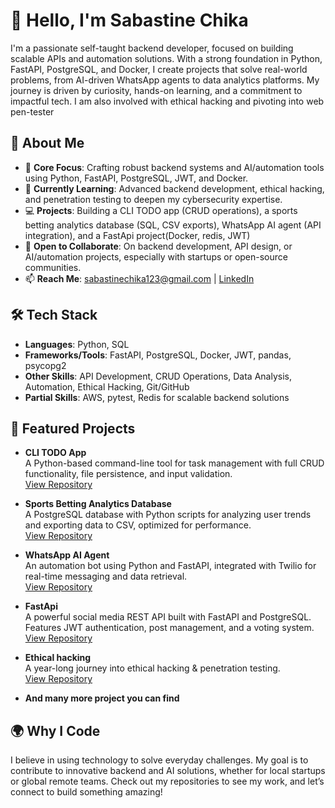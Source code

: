 # 👋 Hello, I'm Sabastine Chika

I'm a passionate self-taught backend developer, focused on building scalable APIs and automation solutions. With a strong foundation in Python, FastAPI, PostgreSQL, and Docker, I create projects that solve real-world problems, from AI-driven WhatsApp agents to data analytics platforms. My journey is driven by curiosity, hands-on learning, and a commitment to impactful tech. I am also involved with ethical hacking and pivoting into web pen-tester 

## 🚀 About Me
- 🌟 **Core Focus**: Crafting robust backend systems and AI/automation tools using Python, FastAPI, PostgreSQL, JWT, and Docker.
- 🌱 **Currently Learning**: Advanced backend development, ethical hacking, and penetration testing to deepen my cybersecurity expertise.
- 💻 **Projects**: Building a CLI TODO app (CRUD operations), a sports betting analytics database (SQL, CSV exports), WhatsApp AI agent (API integration), and a FastApi project(Docker, redis, JWT)
- 🤝 **Open to Collaborate**: On backend development, API design, or AI/automation projects, especially with startups or open-source communities.
- 📫 **Reach Me**: [sabastinechika123@gmail.com](mailto:sabastinechika123@gmail.com) | [LinkedIn](https://www.linkedin.com/in/sabastinechika-backenddev-ng)

## 🛠️ Tech Stack
- **Languages**: Python, SQL
- **Frameworks/Tools**: FastAPI, PostgreSQL, Docker, JWT, pandas, psycopg2
- **Other Skills**: API Development, CRUD Operations, Data Analysis, Automation, Ethical Hacking, Git/GitHub
- **Partial Skills**: AWS, pytest, Redis for scalable backend solutions

## 📂 Featured Projects
- **CLI TODO App**  
  A Python-based command-line tool for task management with full CRUD functionality, file persistence, and input validation.  
  [View Repository](https://github.com/Sachither/CLI-TODO_App)

- **Sports Betting Analytics Database**  
  A PostgreSQL database with Python scripts for analyzing user trends and exporting data to CSV, optimized for performance.  
  [View Repository](https://github.com/yourusername/betting-analytics)

- **WhatsApp AI Agent**  
  An automation bot using Python and FastAPI, integrated with Twilio for real-time messaging and data retrieval.  
  [View Repository](https://github.com/Sachither/Sports-betting-analytics-database)

- **FastApi**  
  A powerful social media REST API built with FastAPI and PostgreSQL. Features JWT authentication, post management, and a voting system.  
  [View Repository](https://github.com/Sachither/Fast-Api)

- **Ethical hacking**  
  A year-long journey into ethical hacking & penetration testing.  
  [View Repository](https://github.com/Sachither/ethical-hacking-journey)

- **And many more project you can find** 

## 🌍 Why I Code
I believe in using technology to solve everyday challenges. My goal is to contribute to innovative backend and AI solutions, whether for local startups or global remote teams. Check out my repositories to see my work, and let’s connect to build something amazing!

